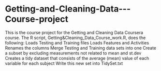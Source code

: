 # Getting-and-Cleaning-Data---Course-project

This is the course project for the Getting and Cleaning Data Coursera course. The R script, Getting&Cleaning_Data_Course_work.R, does the following:
Loads Testing and Training files
Loads Features and Activities
Renames the columns
Merge Testing and Training data sets into one
Create a subset by excluding measurements not related to mean and st.dev
Creates a tidy dataset that consists of the average (mean) value of each variable for each subject
Write this new set into TidySet.txt
